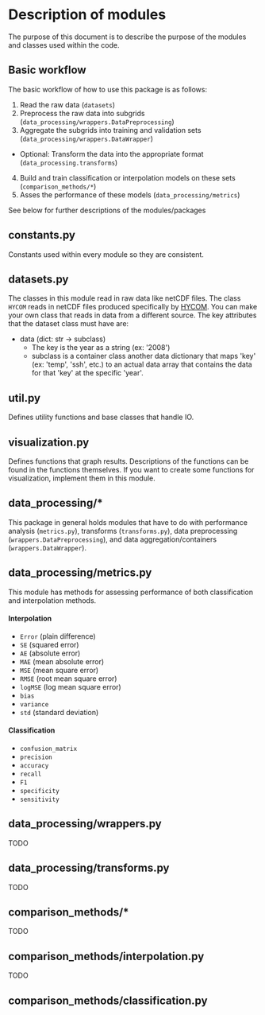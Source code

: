# Description of modules

The purpose of this document is to describe the purpose of the modules and classes used within the code.

## Basic workflow
The basic workflow of how to use this package is as follows:  
1. Read the raw data (`datasets`)
2. Preprocess the raw data into subgrids (`data_processing/wrappers.DataPreprocessing`)
3. Aggregate the subgrids into training and validation sets (`data_processing/wrappers.DataWrapper`)
  * Optional: Transform the data into the appropriate format (`data_processing.transforms`)
4. Build and train classification or interpolation models on these sets (`comparison_methods/*`)
5. Asses the performance of these models (`data_processing/metrics`)

See below for further descriptions of the modules/packages

## constants.py
Constants used within every module so they are consistent.

## datasets.py
The classes in this module read in raw data like netCDF files. The class `HYCOM` reads in netCDF files produced specifically by [HYCOM](https://www.hycom.org). You can make your own class that reads in data from a different source. The key attributes that the dataset class must have are:  
* data (dict: str -> subclass)  
  * The key is the year as a string (ex: '2008')
  * subclass is a container class another data dictionary that maps 'key' (ex: 'temp', 'ssh', etc.) to an actual data array that contains the data for that 'key' at the specific 'year'.

## util.py
Defines utility functions and base classes that handle IO.

## visualization.py
Defines functions that graph results. Descriptions of the functions can be found in the functions themselves. If you want to create some functions for visualization, implement them in this module.

## data_processing/*
This package in general holds modules that have to do with performance analysis (`metrics.py`), transforms (`transforms.py`), data preprocessing (`wrappers.DataPreprocessing`), and data aggregation/containers (`wrappers.DataWrapper`).

## data_processing/metrics.py

This module has methods for assessing performance of both classification and interpolation methods.

#### Interpolation
* `Error` (plain difference)
* `SE` (squared error)
* `AE` (absolute error)
* `MAE` (mean absolute error)
* `MSE` (mean square error)
* `RMSE` (root mean square error)
* `logMSE` (log mean square error)
* `bias`
* `variance`
* `std` (standard deviation)

#### Classification
* `confusion_matrix`
* `precision`
* `accuracy`
* `recall`
* `F1`
* `specificity`
* `sensitivity`

## data_processing/wrappers.py

TODO

## data_processing/transforms.py

TODO

## comparison_methods/*

TODO

## comparison_methods/interpolation.py

TODO

## comparison_methods/classification.py
